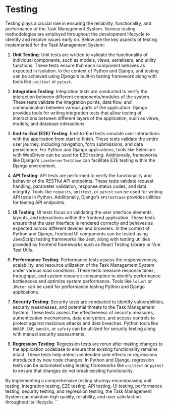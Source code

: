 # Testing

Testing plays a crucial role in ensuring the reliability, functionality, and performance of the Task Management System. Various testing methodologies are employed throughout the development lifecycle to identify and resolve issues early on. Below are the key aspects of testing implemented for the Task Management System:

1. **Unit Testing**: Unit tests are written to validate the functionality of individual components, such as models, views, serializers, and utility functions. These tests ensure that each component behaves as expected in isolation. In the context of Python and Django, unit testing can be achieved using Django's built-in testing framework along with tools like `unittest` or `pytest`.

2. **Integration Testing**: Integration tests are conducted to verify the interaction between different components/modules of the system. These tests validate the integration points, data flow, and communication between various parts of the application. Django provides tools for writing integration tests that allow testing of interactions between different layers of the application, such as views, models, and database interactions.

3. **End-to-End (E2E) Testing**: End-to-End tests simulate user interactions with the application from start to finish. These tests validate the entire user journey, including navigation, form submissions, and data persistence. For Python and Django applications, tools like Selenium with WebDriver can be used for E2E testing. Additionally, frameworks like Django's `LiveServerTestCase` can facilitate E2E testing within the Django environment.

4. **API Testing**: API tests are performed to verify the functionality and behavior of the RESTful API endpoints. These tests validate request handling, parameter validation, response status codes, and data integrity. Tools like `requests`, `unittest`, or `pytest` can be used for writing API tests in Python. Additionally, Django's `APITestCase` provides utilities for testing API endpoints.

5. **UI Testing**: UI tests focus on validating the user interface elements, layouts, and interactions within the frontend application. These tests ensure that the user interface is rendered correctly and behaves as expected across different devices and browsers. In the context of Python and Django, frontend UI components can be tested using JavaScript testing frameworks like Jest, along with testing utilities provided by frontend frameworks such as React Testing Library or Vue Test Utils.

6. **Performance Testing**: Performance tests assess the responsiveness, scalability, and resource utilization of the Task Management System under various load conditions. These tests measure response times, throughput, and system resource consumption to identify performance bottlenecks and optimize system performance. Tools like `locust` or `JMeter` can be used for performance testing Python and Django applications.

7. **Security Testing**: Security tests are conducted to identify vulnerabilities, security weaknesses, and potential threats to the Task Management System. These tests assess the effectiveness of security measures, authentication mechanisms, data encryption, and access controls to protect against malicious attacks and data breaches. Python tools like `OWASP ZAP`, `bandit`, or `safety` can be utilized for security testing along with manual security assessments.

8. **Regression Testing**: Regression tests are rerun after making changes to the application codebase to ensure that existing functionality remains intact. These tests help detect unintended side effects or regressions introduced by new code changes. In Python and Django, regression tests can be automated using testing frameworks like `unittest` or `pytest` to ensure that changes do not break existing functionality.

By implementing a comprehensive testing strategy encompassing unit testing, integration testing, E2E testing, API testing, UI testing, performance testing, security testing, and regression testing, the Task Management System can maintain high quality, reliability, and user satisfaction throughout its lifecycle.
``
